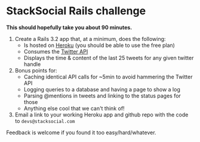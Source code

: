# StackSocial Rails challenge

**This should hopefully take you about 90 minutes.**

1. Create a Rails 3.2 app that, at a minimum, does the following:
    * Is hosted on [Heroku](http://heroku.com) (you should be able to use the free plan)
    * Consumes the [Twitter API](https://dev.twitter.com/docs/api)
    * Displays the time & content of the last 25 tweets for any given twitter handle
1. Bonus points for:
    * Caching identical API calls for ~5min to avoid hammering the Twitter API
    * Logging queries to a database and having a page to show a log
    * Parsing @mentions in tweets and linking to the status pages for those 
    * Anything else cool that we can't think of!
1. Email a link to your working Heroku app and github repo with the code to `devs@stacksocial.com`

Feedback is welcome if you found it too easy/hard/whatever.